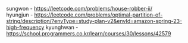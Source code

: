 sungwon - https://leetcode.com/problems/house-robber-ii/  
hyungjun - https://leetcode.com/problems/optimal-partition-of-string/description/?envType=study-plan-v2&envId=amazon-spring-23-high-frequency
kyunghwan - https://school.programmers.co.kr/learn/courses/30/lessons/42579
